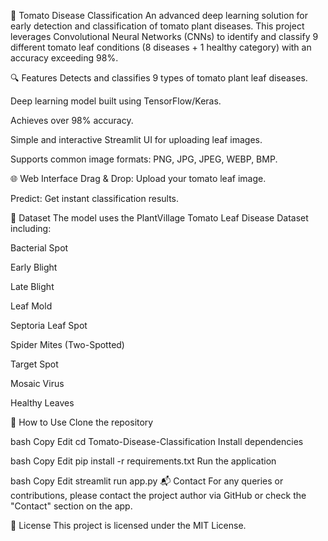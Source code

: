 🍅 Tomato Disease Classification
An advanced deep learning solution for early detection and classification of tomato plant diseases. This project leverages Convolutional Neural Networks (CNNs) to identify and classify 9 different tomato leaf conditions (8 diseases + 1 healthy category) with an accuracy exceeding 98%.

🔍 Features
Detects and classifies 9 types of tomato plant leaf diseases.

Deep learning model built using TensorFlow/Keras.

Achieves over 98% accuracy.

Simple and interactive Streamlit UI for uploading leaf images.

Supports common image formats: PNG, JPG, JPEG, WEBP, BMP.

🌐 Web Interface
Drag & Drop: Upload your tomato leaf image.

Predict: Get instant classification results.

📁 Dataset
The model uses the PlantVillage Tomato Leaf Disease Dataset including:

Bacterial Spot

Early Blight

Late Blight

Leaf Mold

Septoria Leaf Spot

Spider Mites (Two-Spotted)

Target Spot

Mosaic Virus

Healthy Leaves

🚀 How to Use
Clone the repository

bash
Copy
Edit
cd Tomato-Disease-Classification
Install dependencies

bash
Copy
Edit
pip install -r requirements.txt
Run the application

bash
Copy
Edit
streamlit run app.py
📬 Contact
For any queries or contributions, please contact the project author via GitHub or check the "Contact" section on the app.

📄 License
This project is licensed under the MIT License.

